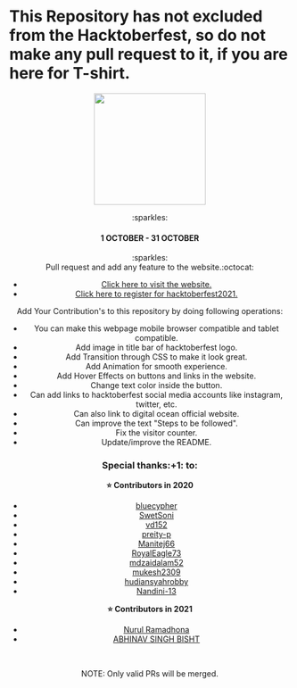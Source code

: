 <h1>This Repository has not excluded from the Hacktoberfest, so do not make any pull request to it, if you are here for T-shirt.</h1>

<p align="center">
    <a href="https://hacktoberfest.digitalocean.com/" target="_blank">
    	<img src="https://github.com/rakshit234/HacktoberFest2020/blob/master/images/H-icon-dark.2021.png" width="200px" height="200px">
    </a>
</p>
<center>:sparkles:<h4>1 OCTOBER - 31 OCTOBER</h4>:sparkles:<center>
Pull request and add any feature to the website.:octocat:
    
* [Click here to visit the website.](https://rakshit234.github.io/HacktoberFest2021/)
* [Click here to register for hacktoberfest2021.](https://hacktoberfest.digitalocean.com/)

Add Your Contribution's to this repository by doing following operations:
- You can make this webpage mobile browser compatible and tablet compatible.
- Add image in title bar of hacktoberfest logo.
- Add Transition through CSS to make it look great.
- Add Animation for smooth experience.
- Add Hover Effects on buttons and links in the website.
- Change text color inside the button.
- Can add links to hacktoberfest social media accounts like instagram, twitter, etc.
- Can also link to digital ocean official website.
- Can improve the text "Steps to be followed".
- Fix the visitor counter.
- Update/improve the README.

<h3>Special thanks:+1: to:</h3>

<strong> ⭐️ Contributors in 2020 </strong>

* [bluecypher](https://github.com/bluecypher)
* [SwetSoni](https://github.com/SwetSoni)
* [vd152](https://github.com/vd152)
* [preity-p](https://github.com/preity-p)
* [Manitej66](https://github.com/Manitej66)
* [RoyalEagle73](https://github.com/RoyalEagle73)
* [mdzaidalam52](https://github.com/mdzaidalam52)
* [mukesh2309](https://github.com/mukesh2309)
* [hudiansyahrobby](https://github.com/hudiansyahrobby)
* [Nandini-13](https://github.com/Nandini-13)

<strong> ⭐️ Contributors in 2021 </strong>
    
* [Nurul Ramadhona](https://github.com/nurulramadhona)
* [ABHINAV SINGH BISHT](https://github.com/Abhinav-Singh-Bisht)

<br />

NOTE: Only valid PRs will be merged.
